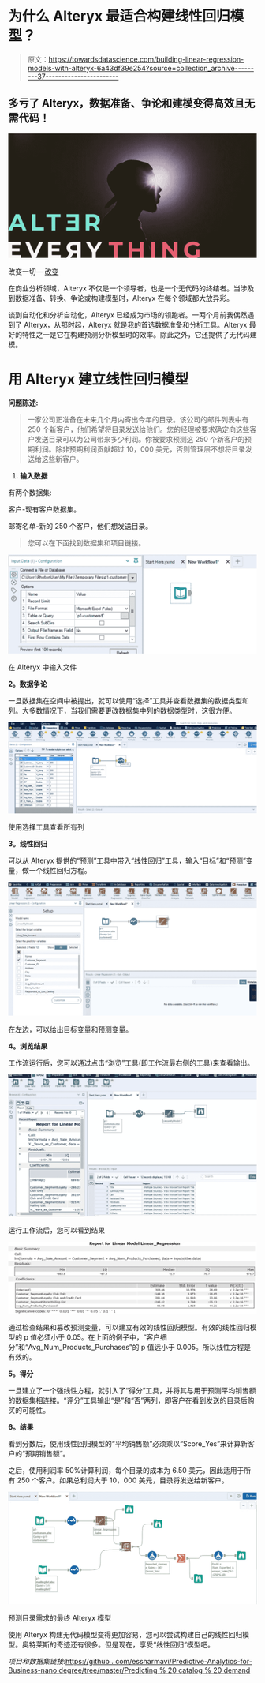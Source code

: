 # 为什么 Alteryx 最适合构建线性回归模型？

> 原文：<https://towardsdatascience.com/building-linear-regression-models-with-alteryx-6a43df39e254?source=collection_archive---------37----------------------->

## 多亏了 Alteryx，数据准备、争论和建模变得高效且无需代码！

![](img/d323559665087a9ba8dbe09c09e8bdcb.png)

改变一切— [改变](https://twitter.com/alteryx/status/1035031446228881408)

在商业分析领域，Alteryx 不仅是一个领导者，也是一个无代码的终结者。当涉及到数据准备、转换、争论或构建模型时，Alteryx 在每个领域都大放异彩。

谈到自动化和分析自动化，Alteryx 已经成为市场的领跑者。一两个月前我偶然遇到了 Alteryx，从那时起，Alteryx 就是我的首选数据准备和分析工具。Alteryx 最好的特性之一是它在构建预测分析模型时的效率。除此之外，它还提供了无代码建模。

# **用 Alteryx 建立线性回归模型**

**问题陈述:**

> 一家公司正准备在未来几个月内寄出今年的目录。该公司的邮件列表中有 250 个新客户，他们希望将目录发送给他们。您的经理被要求确定向这些客户发送目录可以为公司带来多少利润。你被要求预测这 250 个新客户的预期利润。除非预期利润贡献超过 10，000 美元，否则管理层不想将目录发送给这些新客户。

1.  **输入数据**

有两个数据集:

客户-现有客户数据集。

邮寄名单-新的 250 个客户，他们想发送目录。

> 您可以在下面找到数据集和项目链接。

![](img/01e38f0fee58a7e5c29eef52f62e159c.png)

在 Alteryx 中输入文件

**2。数据争论**

一旦数据集在空间中被提出，就可以使用“选择”工具并查看数据集的数据类型和列。大多数情况下，当我们需要更改数据集中列的数据类型时，这很方便。

![](img/f03eed42163620b01ed1c0e77ba5b234.png)

使用选择工具查看所有列

**3。线性回归**

可以从 Alteryx 提供的“预测”工具中带入“线性回归”工具，输入“目标”和“预测”变量，做一个线性回归方程。

![](img/24d9a916db3a71444257f4764600833d.png)

在左边，可以给出目标变量和预测变量。

**4。浏览结果**

工作流运行后，您可以通过点击“浏览”工具(即工作流最右侧的工具)来查看输出。

![](img/cb0d033059f71fb2eb092814b0e02399.png)

运行工作流后，您可以看到结果

![](img/160e1d740380bce8d2de24747f81638a.png)

通过检查结果和篡改预测变量，可以建立有效的线性回归模型。有效的线性回归模型的 p 值必须小于 0.05。在上面的例子中，“客户细分”和“Avg_Num_Products_Purchases”的 p 值远小于 0.005。所以线性方程是有效的。

**5。得分**

一旦建立了一个强线性方程，就引入了“得分”工具，并将其与用于预测平均销售额的数据集相连接。“评分”工具输出“是”和“否”两列，即客户在看到发送的目录后购买的可能性。

**6。结果**

看到分数后，使用线性回归模型的“平均销售额”必须乘以“Score_Yes”来计算新客户的“预期销售额”。

之后，使用利润率 50%计算利润，每个目录的成本为 6.50 美元，因此适用于所有 250 个客户。如果总利润大于 10，000 美元，目录将发送给新客户。

![](img/cf22a2cbf1f08a6f7c0c0cf9b3d3c5eb.png)

预测目录需求的最终 Alteryx 模型

使用 Alteryx 构建无代码模型变得更加容易，您可以尝试构建自己的线性回归模型。奥特莱斯的奇迹还有很多。但是现在，享受“线性回归”模型吧。

*项目和数据集链接:*[https://github . com/essharmavi/Predictive-Analytics-for-Business-nano degree/tree/master/Predicting % 20 catalog % 20 demand](https://github.com/essharmavi/Predictive-Analytics-for-Business-Nanodegree/tree/master/Predicting%20Catalog%20Demand)